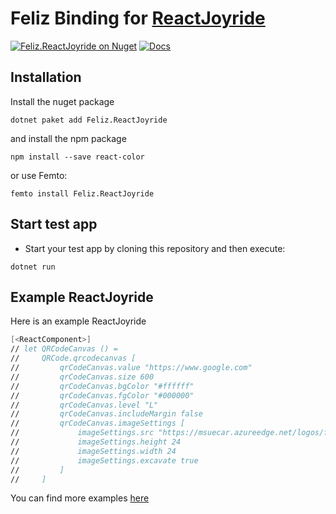 # Feliz Binding for [ReactJoyride](https://github.com/gilbarbara/react-joyride)

[![Feliz.ReactJoyride on Nuget](https://buildstats.info/nuget/Feliz.ReactJoyride)](https://www.nuget.org/packages/Feliz.ReactJoyride/)
[![Docs](https://github.com/tforkmann/Feliz.ReactJoyride/actions/workflows/Docs.yml/badge.svg)](https://github.com/tforkmann/Feliz.ReactJoyride/actions/workflows/Docs.yml)

## Installation
Install the nuget package
```
dotnet paket add Feliz.ReactJoyride
```

and install the npm package

```
npm install --save react-color
```

or use Femto:
```
femto install Feliz.ReactJoyride
```

## Start test app

- Start your test app by cloning this repository and then execute:
```
dotnet run
```

## Example ReactJoyride
Here is an example ReactJoyride
```fs
[<ReactComponent>]
// let QRCodeCanvas () =
//     QRCode.qrcodecanvas [
//         qrCodeCanvas.value "https://www.google.com"
//         qrCodeCanvas.size 600
//         qrCodeCanvas.bgColor "#ffffff"
//         qrCodeCanvas.fgColor "#000000"
//         qrCodeCanvas.level "L"
//         qrCodeCanvas.includeMargin false
//         qrCodeCanvas.imageSettings [
//             imageSettings.src "https://msuecar.azureedge.net/logos/favicon-32x32.png"
//             imageSettings.height 24
//             imageSettings.width 24
//             imageSettings.excavate true
//         ]
//     ]
```

You can find more examples [here](https://tforkmann.github.io/Feliz.ReactJoyride/)

